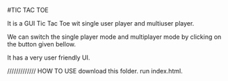 #TIC TAC TOE

It is a GUI Tic Tac Toe wit single user player and multiuser player.

We can switch the single player mode and multiplayer mode by clicking on the button given bellow.

It has a very user friendly UI.




/////////////
HOW TO USE
download this folder.
run index.html.
